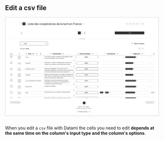 
## Edit a csv file

<div style="border: thin solid lightgrey;">
  <img
    alt="TUTORIAL-EDITION-CSV"
    src="https://raw.githubusercontent.com/multi-coop/datami-website-content/main/images/tutorial/edition-edit-csv.png"
    />
</div>

<br>

When you edit a `csv` file with Datami the cells you need to edit **depends at the same time on the column's input type and the column's options**.
